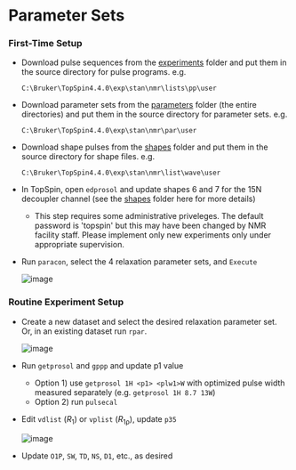 # Parameter Sets

### First-Time Setup

- Download pulse sequences from the [experiments](https://github.com/viochemist/nmr-relaxation/tree/main/experiments) folder and put them in the source directory for pulse programs. e.g.

      C:\Bruker\TopSpin4.4.0\exp\stan\nmr\lists\pp\user

- Download parameter sets from the [parameters](https://github.com/viochemist/nmr-relaxation/tree/main/parameters) folder (the entire directories) and put them in the source directory for parameter sets. e.g.

      C:\Bruker\TopSpin4.4.0\exp\stan\nmr\par\user
  
- Download shape pulses from the [shapes](https://github.com/viochemist/nmr-relaxation/tree/main/shapes) folder and put them in the source directory for shape files. e.g.

      C:\Bruker\TopSpin4.4.0\exp\stan\nmr\list\wave\user
      
- In TopSpin, open `edprosol` and update shapes 6 and 7 for the 15N decoupler channel (see the [shapes](https://github.com/viochemist/nmr-relaxation/tree/main/shapes/README.md) folder here for more details)
  - This step requires some administrative priveleges. The default password is 'topspin' but this may have been changed by NMR facility staff. Please implement only new experiments only under appropriate supervision.

- Run `paracon`, select the 4 relaxation parameter sets, and `Execute`

  ![image](https://github.com/user-attachments/assets/195f5d15-f553-476d-aa1a-d92ab00042c7)

### Routine Experiment Setup

- Create a new dataset and select the desired relaxation parameter set. Or, in an existing dataset run `rpar`.

  ![image](https://github.com/user-attachments/assets/28fb80ea-7ced-4b3b-a88f-cf0ec3ec876c)

- Run `getprosol` and `gppp` and update p1 value
  - Option 1) use `getprosol 1H <p1> <plw1>W` with optimized pulse width measured separately (e.g. `getprosol 1H 8.7 13W`)
  - Option 2) run `pulsecal`
- Edit `vdlist` (*R*<sub>1</sub>) or `vplist` (*R*<sub>1ρ</sub>), update `p35`

  ![image](https://github.com/user-attachments/assets/059b3211-bd86-4d8e-ba85-b3e124fefd7a)

- Update `O1P`, `SW`, `TD`, `NS`, `D1`, etc., as desired

